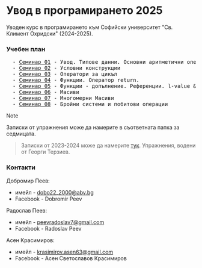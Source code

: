 # Увод в програмирането 2025

Уводен курс в програмирането към Софийски университет "Св. Климент Охридски" (2024-2025).

### Учебен план
<pre>
  - <a href="https://github.com/asen-krasimirov/Introduction-To-Programming-2025/tree/main/Seminar01">Семинар 01</a> - Увод. Типове данни. Основни аритметични операции. Вход и изход
  - <a href="https://github.com/asen-krasimirov/Introduction-To-Programming-2025/tree/main/Seminar02">Семинар 02</a> - Условни конструкции
  - <a href="https://github.com/asen-krasimirov/Introduction-To-Programming-2025/tree/main/Seminar03">Семинар 03</a> - Оператори за цикъл
  - <a href="https://github.com/asen-krasimirov/Introduction-To-Programming-2025/tree/main/Seminar04">Семинар 04</a> - Функции. Oператор return.
  - <a href="https://github.com/asen-krasimirov/Introduction-To-Programming-2025/tree/main/Seminar05">Семинар 05</a> - Функции - допълнение. Референции. l-value & r-value.
  - <a href="https://github.com/asen-krasimirov/Introduction-To-Programming-2025/tree/main/Seminar06">Семинар 06</a> - Масиви
  - <a href="https://github.com/asen-krasimirov/Introduction-To-Programming-2025/tree/main/Seminar07">Семинар 07</a> - Многомерни Масиви
  - <a href="https://github.com/asen-krasimirov/Introduction-To-Programming-2025/tree/main/Seminar08">Семинар 08</a> - Бройни системи и побитови операции
</pre>

> [!NOTE]
> Записки от упражнения може да намерите в съответната папка за седмицата.

> Записки от 2023-2024 може да намерите <a href="https://github.com/GeorgiTerziev02/Introduction_to_programming_FMI/tree/main">тук</a>. Упражнения, водени от Георги Терзиев.

### Контакти
Добромир Пеев: 
-  имейл - dobo22_2000@abv.bg 
-  Facebook - Dobromir Peev 

Радослав Пеев:
- имейл - peevradoslav7@gmail.com
- Facebook - Radoslav Peev

Асен Красимиров: 
- имейл - krasimirov.asen63@gmail.com
- Facebook - Асен Светославов Красимиров
